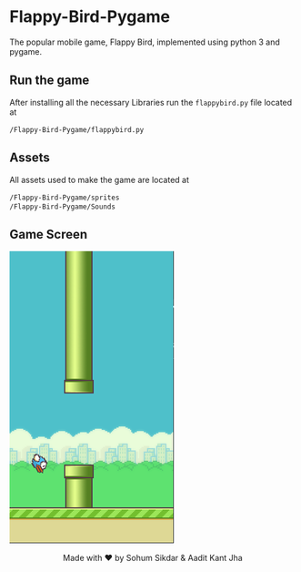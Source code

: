 # Flappy-Bird-Pygame 
      
The popular mobile game, Flappy Bird, implemented using python 3 and pygame.

## Run the game
After installing all the necessary Libraries run the ```flappybird.py``` file located at

    /Flappy-Bird-Pygame/flappybird.py

## Assets
All assets used to make the game are located at
    
    /Flappy-Bird-Pygame/sprites
    /Flappy-Bird-Pygame/Sounds


<!-- ## Main Menu -->

<!-- <br> -->

<!-- ![Alt text](src/main/resources/com/example/demo/mainMenuDemo.png "Main Menu") -->


<!-- <br> -->

<!-- ## Rule Page -->

<!-- <br> -->

<!-- ![Alt text](src/main/resources/com/example/demo/ruleScreenDemo.png "Rules") -->

<!-- <br> -->

## Game Screen

<p align="center">

![Alt text](static_gui/gameplay.png "Game Screen")

</p>

<p align="center">
Made with ❤️ by Sohum Sikdar & Aadit Kant Jha
</p>
